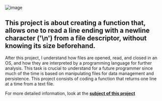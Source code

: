 ![image](https://github.com/user-attachments/assets/24f79340-3a35-4255-8cfe-a4678a2414ca)

## This project is about creating a function that, allows one to read a line ending with a newline character ('\n') from a file descriptor, without knowing its size beforehand. 


After this project, I understand how files are opened, read, and closed in an OS,
and how they are interpreted by a programming language for further analysis.
This task is crucial to understand for a future programmer since much of the time is based
on manipulating files for data management and persistence.
This project consists of coding a function that returns one line at a time from a text file.

For more detailed information, look at the [**subject of this project**](https://github.com/user-attachments/assets/3ef6c0a8-9cbf-4bf0-b5a6-2e53a96cf311)

